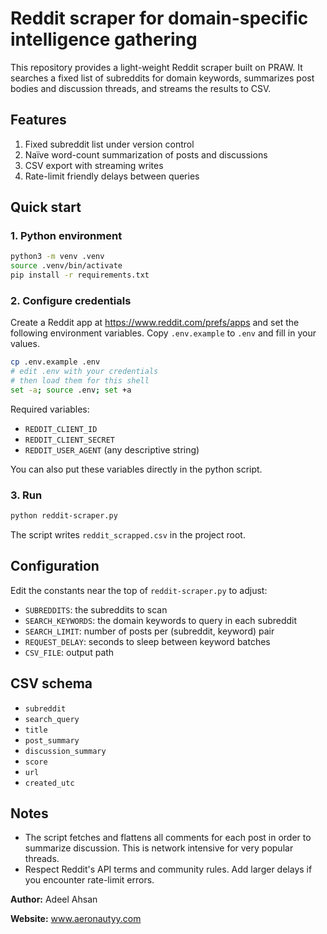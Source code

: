 # Reddit scraper for domain-specific intelligence gathering

This repository provides a light-weight Reddit scraper built on PRAW. It searches a fixed list of subreddits for domain keywords, summarizes post bodies and discussion threads, and streams the results to CSV.

## Features

1. Fixed subreddit list under version control
2. Naïve word-count summarization of posts and discussions
3. CSV export with streaming writes
4. Rate-limit friendly delays between queries

## Quick start

### 1. Python environment

```bash
python3 -m venv .venv
source .venv/bin/activate
pip install -r requirements.txt
```

### 2. Configure credentials

Create a Reddit app at https://www.reddit.com/prefs/apps and set the following environment variables. Copy `.env.example` to `.env` and fill in your values.

```bash
cp .env.example .env
# edit .env with your credentials
# then load them for this shell
set -a; source .env; set +a
```

Required variables:
- `REDDIT_CLIENT_ID`
- `REDDIT_CLIENT_SECRET`
- `REDDIT_USER_AGENT` (any descriptive string)

You can also put these variables directly in the python script.

### 3. Run

```bash
python reddit-scraper.py
```

The script writes `reddit_scrapped.csv` in the project root.

## Configuration

Edit the constants near the top of `reddit-scraper.py` to adjust:

- `SUBREDDITS`: the subreddits to scan
- `SEARCH_KEYWORDS`: the domain keywords to query in each subreddit
- `SEARCH_LIMIT`: number of posts per (subreddit, keyword) pair
- `REQUEST_DELAY`: seconds to sleep between keyword batches
- `CSV_FILE`: output path

## CSV schema

- `subreddit`
- `search_query`
- `title`
- `post_summary`
- `discussion_summary`
- `score`
- `url`
- `created_utc`

## Notes

- The script fetches and flattens all comments for each post in order to summarize discussion. This is network intensive for very popular threads.
- Respect Reddit's API terms and community rules. Add larger delays if you encounter rate-limit errors.

**Author:** Adeel Ahsan

**Website:** www.aeronautyy.com
